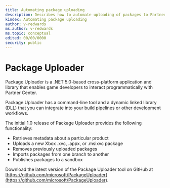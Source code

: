 ```yaml
---
title: Automating package uploading
description: Describes how to automate uploading of packages to Partner Center.
kindex: Automating package uploading
author: v-redwards
ms.author: v-redwards
ms.topic: conceptual
edited: 00/00/0000
security: public
---
```


# Package Uploader

Package Uploader is a .NET 5.0-based cross-platform application and library that enables game developers to interact programmatically with Partner Center. 

Package Uploader has a command-line tool and a dynamic linked library (DLL) that you can integrate into your build pipelines or other development workflows. 

The initial 1.0 release of Package Uploader provides the following functionality: 

* Retrieves metadata about a particular product
* Uploads a new Xbox .xvc, .appx, or .msixvc package
* Removes previously uploaded packages
* Imports packages from one branch to another
* Publishes packages to a sandbox

Download the latest version of the Package Uploader tool on GitHub at [https://github.com/microsoft/PackageUploader](https://github.com/microsoft/PackageUploader). 